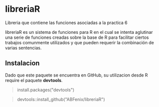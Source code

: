# libreriaR
Libreria que contiene las funciones asociadas a la practica 6

libreriaR es un sistema de funciones para R en el cual se intenta aglutinar una serie de funciones creadas sobre la base de R para 
facilitar ciertos trabajos comunmente utilizados y que pueden requerir la combinación de varias sentencias.

## Instalacion

Dado que este paquete se encuentra en GitHub, su utilizacion desde R require el paquete **devtools**.  

>install.packages("devtools")

>devtools::install_github("ABFenix/libreriaR")
